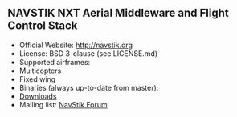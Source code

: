## NAVSTIK NXT Aerial Middleware and Flight Control Stack ##

*   Official Website: http://navstik.org
*   License: BSD 3-clause (see LICENSE.md)
*   Supported airframes:
  * Multicopters
  * Fixed wing
*   Binaries (always up-to-date from master):
  * [Downloads](https://navstik.org/downloads)
*   Mailing list: [NavStik Forum](http://forums.navstik.org)

